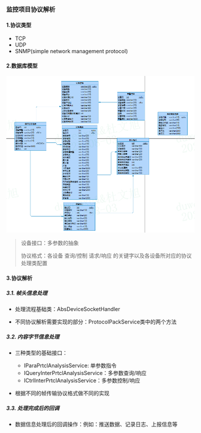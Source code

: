 ### 监控项目协议解析

#### 1.协议类型
- TCP
- UDP
- SNMP(simple network management protocol)


#### 2.数据库模型

![](./../md/img/协议解析模型.png)

> 设备接口：多参数的抽象
>
> 协议格式：各设备 查询/控制 请求/响应 的关键字以及各设备所对应的协议处理类配置

#### 3.协议解析

##### 3.1. 帧头信息处理

- 处理流程基础类：AbsDeviceSocketHandler

- 不同协议解析需要实现的部分：ProtocolPackService类中的两个方法

##### 3.2. 内容字节信息处理

- 三种类型的基础接口：

  * IParaPrtclAnalysisService: 单参数指令
  * IQueryInterPrtclAnalysisService：多参数查询/响应
  * ICtrlInterPrtclAnalysisService：多参数控制/响应
  
- 根据不同的帧传输协议格式做不同的实现

##### 3.3. 处理完成后的回调

- 数据信息处理后的回调操作：例如：推送数据、记录日志、上报信息等





